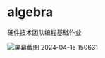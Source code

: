 # algebra
硬件技术团队编程基础作业

![屏幕截图 2024-04-15 150631](https://zzh123-1325455460.cos.ap-nanjing.myqcloud.com/%E5%B1%8F%E5%B9%95%E6%88%AA%E5%9B%BE%202024-04-15%20150631.png)
